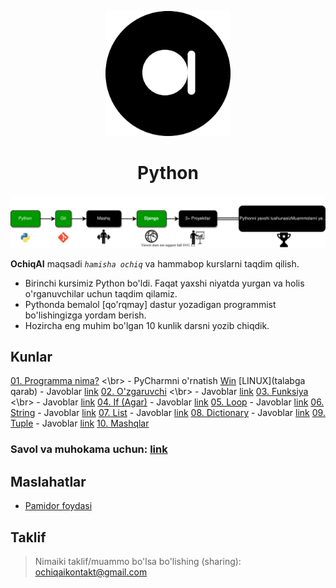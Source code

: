 <p align="center">
<a href="ochiqai.com">
<img src="./images/logo.png" width=200>
</a>
<h1 align="center">Python</h1>


<p align="center">
  <a href="https://github.com/Elyorcv/ajoyib-python/blob/main/README.md" target="_blank">
      <img src="./images/intro.svg"/>
  </a>
</p>

**OchiqAI** maqsadi _`hamisha ochiq`_ va hammabop kurslarni taqdim qilish. 

* Birinchi kursimiz Python bo'ldi. Faqat yaxshi niyatda yurgan va holis o'rganuvchilar uchun taqdim qilamiz. 
* Pythonda bemalol [qo'rqmay] dastur yozadigan programmist bo'lishingizga yordam berish. 
* Hozircha eng muhim bo'lgan 10 kunlik darsni yozib chiqdik. 



## Kunlar 

  [01. Programma nima?](https://github.com/ochiqai/python/blob/main/kunlar/01-kun-Programma/01-kun.md) <\br>
    - PyCharmni o'rnatish [Win](https://github.com/ochiqai/python/blob/main/biblateka/pycharm_windows.md) [LINUX](talabga qarab)
    - Javoblar [link](https://github.com/ochiqai/python/blob/main/kunlar/01-kun-Programma/01-kun-javoblar.md)
  [02. O'zgaruvchi](https://github.com/ochiqai/python/blob/main/kunlar/02-kun-O'zgaruvchi/02-kun.md) <\br>
    - Javoblar [link](https://github.com/ochiqai/python/blob/main/kunlar/02-kun-O'zgaruvchi/02-kun-javoblar.md)
  [03. Funksiya](https://github.com/ochiqai/python/blob/main/kunlar/03-kun-Funksiya/03-kun.md) <\br>
    - Javoblar [link](https://github.com/ochiqai/python/blob/main/kunlar/03-kun-Funksiya/03-kun-javoblar.md)
  [04. If (Agar)](https://github.com/ochiqai/python/blob/main/kunlar/04-kun-Agar/04-kun.md)
    - Javoblar [link](https://github.com/ochiqai/python/blob/main/kunlar/04-kun-Agar/04-kun-javoblar.md)
  [05. Loop](https://github.com/ochiqai/python/blob/main/kunlar/05-kun-Loop/05-kun.md)
    - Javoblar [link](https://github.com/ochiqai/python/blob/main/kunlar/05-kun-Loop/05-kun-javoblar.md)
  [06. String](https://github.com/ochiqai/python/blob/main/kunlar/06-kun-String/06-kun.md)
    - Javoblar [link](https://github.com/ochiqai/python/blob/main/kunlar/06-kun-String/06-kun-javoblar.md)
  [07. List](https://github.com/ochiqai/python/blob/main/kunlar/07-kun-List/07-kun.md)
    - Javoblar [link](https://github.com/ochiqai/python/blob/main/kunlar/07-kun-List/07-kun-javoblar.md)
  [08. Dictionary](https://github.com/ochiqai/python/blob/main/kunlar/08-kun-Dictionary/08-kun.md)
    - Javoblar [link](https://github.com/ochiqai/python/blob/main/kunlar/08-kun-Dictionary/08-kun-javoblar.md)
  [09. Tuple](https://github.com/ochiqai/python/blob/main/kunlar/09-kun-Tuple/09-kun.md)
    - Javoblar [link](https://github.com/ochiqai/python/blob/main/kunlar/09-kun-Tuple/09-kun-javoblar.md)
  [10. Mashqlar](https://github.com/ochiqai/python/blob/main/kunlar/10-kun-Mashqlar/10-kun.md)


### Savol va muhokama uchun: [link](https://github.com/ochiqai/python/discussions)


## Maslahatlar

- [Pamidor foydasi](https://github.com/ochiqai/python/blob/main/biblateka/pomidor_texnikasi.md)  

## Taklif

> Nimaiki taklif/muammo bo'lsa bo'lishing (sharing): ochiqaikontakt@gmail.com
